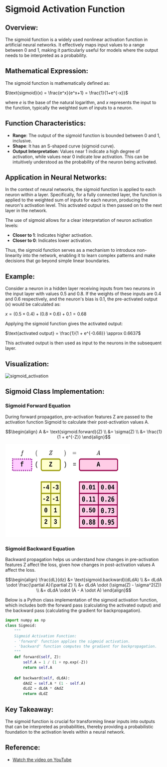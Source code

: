 # Sigmoid Activation Function

## Overview:
The sigmoid function is a widely used nonlinear activation function in artificial neural networks. It effectively maps input values to a range between 0 and 1, making it particularly useful for models where the output needs to be interpreted as a probability.

## Mathematical Expression:
The sigmoid function is mathematically defined as:

$\text{sigmoid}(x) = \frac{e^x}{e^x+1} = \frac{1}{1+e^{-x}}$

where $e$ is the base of the natural logarithm, and $x$ represents the input to the function, typically the weighted sum of inputs to a neuron.

## Function Characteristics:
- **Range**: The output of the sigmoid function is bounded between 0 and 1, inclusive.
- **Shape**: It has an S-shaped curve (sigmoid curve).
- **Output Interpretation**: Values near 1 indicate a high degree of activation, while values near 0 indicate low activation. This can be intuitively understood as the probability of the neuron being activated.

## Application in Neural Networks:
In the context of neural networks, the sigmoid function is applied to each neuron within a layer. Specifically, for a fully connected layer, the function is applied to the weighted sum of inputs for each neuron, producing the neuron's activation level. This activated output is then passed on to the next layer in the network.

The use of sigmoid allows for a clear interpretation of neuron activation levels:
- **Closer to 1**: Indicates higher activation.
- **Closer to 0**: Indicates lower activation.

Thus, the sigmoid function serves as a mechanism to introduce non-linearity into the network, enabling it to learn complex patterns and make decisions that go beyond simple linear boundaries.

## Example:
Consider a neuron in a hidden layer receiving inputs from two neurons in the input layer with values 0.5 and 0.8. If the weights of these inputs are 0.4 and 0.6 respectively, and the neuron's bias is 0.1, the pre-activated output (x) would be calculated as:

$x = (0.5 \times 0.4) + (0.8 \times 0.6) + 0.1 = 0.68$

Applying the sigmoid function gives the activated output:

$\text{activated output} = \frac{1}{1 + e^{-0.68}} \approx 0.6637$

This activated output is then used as input to the neurons in the subsequent layer.

## Visualization:

<img src="sigmoid——activation.png" alt="sigmoid_activation" width="400" height="300"/>

## Sigmoid Class Implementation:

### Sigmoid Forward Equation

During forward propagation, pre-activation features Z are passed to the activation function Sigmoid to calculate their post-activation values A.


$$\begin{align}
A &= \text{sigmoid.forward}(Z) \\
&= \sigma(Z) \\
&= \frac{1}{1 + e^{-Z}}
\end{align}$$

<img src="sigmoid_activation_forward.png" alt="sigmoid_activation_forward" width="400" height="300"/>

### Sigmoid Backward Equation

Backward propagation helps us understand how changes in pre-activation features Z affect the loss, given
how changes in post-activation values A affect the loss.


$$\begin{align}
\frac{dL}{dz} &= \text{sigmoid.backward}(dLdA) \\
&= dLdA \odot \frac{\partial A}{\partial Z} \\
&= dLdA \odot (\sigma(Z) - \sigma^2(Z)) \\
&= dLdA \odot (A - A \odot A)
\end{align}$$


Below is a Python class implementation of the sigmoid activation function, which includes both the forward pass (calculating the activated output) and the backward pass (calculating the gradient for backpropagation).

```python
import numpy as np
class Sigmoid:
    """
    Sigmoid Activation Function:
    - 'forward' function applies the sigmoid activation.
    - 'backward' function computes the gradient for backpropagation.
    """
    def forward(self, Z):
        self.A = 1 / (1 + np.exp(-Z))
        return self.A

    def backward(self, dLdA):
        dAdZ = self.A * (1 - self.A)
        dLdZ = dLdA * dAdZ
        return dLdZ
```



## Key Takeaway:
The sigmoid function is crucial for transforming linear inputs into outputs that can be interpreted as probabilities, thereby providing a probabilistic foundation to the activation levels within a neural network.

## Reference:
- [Watch the video on YouTube](https://www.youtube.com/watch?v=KOhbp3EIRlM)
